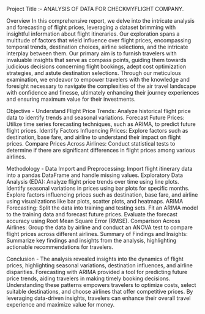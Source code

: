 Project Title :- ANALYSIS OF DATA FOR CHECKMYFLIGHT COMPANY.
 
Overview
In this comprehensive report, we delve into the intricate analysis and forecasting of flight prices, leveraging a dataset brimming with insightful information about flight itineraries. Our exploration spans a multitude of factors that wield influence over flight prices, encompassing temporal trends, destination choices, airline selections, and the intricate interplay between them. Our primary aim is to furnish travelers with invaluable insights that serve as compass points, guiding them towards judicious decisions concerning flight bookings, adept cost optimization strategies, and astute destination selections. Through our meticulous examination, we endeavor to empower travelers with the knowledge and foresight necessary to navigate the complexities of the air travel landscape with confidence and finesse, ultimately enhancing their journey experiences and ensuring maximum value for their investments.

Objective - Understand Flight Price Trends: Analyze historical flight price data to identify trends and seasonal variations.
Forecast Future Prices: Utilize time series forecasting techniques, such as ARIMA, to predict future flight prices.
Identify Factors Influencing Prices: Explore factors such as destination, base fare, and airline to understand their impact on flight prices.
Compare Prices Across Airlines: Conduct statistical tests to determine if there are significant differences in flight prices among various airlines.

Methodology - Data Import and Preprocessing: Import flight itinerary data into a pandas DataFrame and handle missing values.
Exploratory Data Analysis (EDA):
Analyze flight price trends over time using line plots.
Identify seasonal variations in prices using bar plots for specific months.
Explore factors influencing prices such as destination, base fare, and airline using visualizations like bar plots, scatter plots, and heatmaps.
ARIMA Forecasting:
Split the data into training and testing sets.
Fit an ARIMA model to the training data and forecast future prices.
Evaluate the forecast accuracy using Root Mean Square Error (RMSE).
Comparison Across Airlines:
Group the data by airline and conduct an ANOVA test to compare flight prices across different airlines.
Summary of Findings and Insights: Summarize key findings and insights from the analysis, highlighting actionable recommendations for travelers.

Conclusion - The analysis revealed insights into the dynamics of flight prices, highlighting seasonal variations, destination influences, and airline disparities. Forecasting with ARIMA provided a tool for predicting future price trends, aiding travelers in making timely booking decisions. Understanding these patterns empowers travelers to optimize costs, select suitable destinations, and choose airlines that offer competitive prices. By leveraging data-driven insights, travelers can enhance their overall travel experience and maximize value for money.
